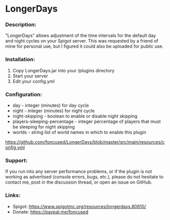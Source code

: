 # LongerDays

### Description:
"LongerDays" allows adjustment of the time intervals for the default day and night cycles on your Spigot server. This was requested by a friend of mine for personal use, but I figured it could also be uploaded for public use.

### Installation:
1. Copy LongerDays.jar into your /plugins directory
2. Start your server
3. Edit your config.yml

### Configuration:
- day - integer (minutes) for day cycle
- night - integer (minutes) for night cycle
- night-skipping - boolean to enable or disable night skipping
- players-sleeping-percentage - integer percentage of players that must be sleeping for night skipping
- worlds - string list of world names in which to enable this plugin

https://github.com/foncused/LongerDays/blob/master/src/main/resources/config.yml

### Support:
If you run into any server performance problems, or if the plugin is not working as advertised (console errors, bugs, etc.), please do not hesitate to contact me, post in the discussion thread, or open an issue on GitHub.

### Links:
- Spigot: https://www.spigotmc.org/resources/longerdays.80610/
- Donate: https://paypal.me/foncused
